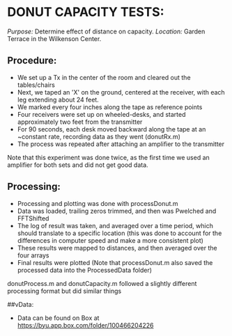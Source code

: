 # DONUT CAPACITY TESTS:
*Purpose:* Determine effect of distance on capacity.
*Location:* Garden Terrace in the Wilkenson Center.

## Procedure:
- We set up a Tx in the center of the room and cleared out the tables/chairs
- Next, we taped an 'X' on the ground, centered at the receiver, with each leg
extending about 24 feet.
- We marked every four inches along the tape as reference points
- Four receivers were set up on wheeled-desks, and started approximately 
two feet from the transmitter
- For 90 seconds, each desk moved backward along the tape at an ~constant rate,
recording data as they went (donutRx.m)
- The process was repeated after attaching an amplifier to the transmitter

Note that this experiment was done twice, as the first time we used an 
amplifier for both sets and did not get good data.

## Processing:
- Processing and plotting was done with processDonut.m
- Data was loaded, trailing zeros trimmed, and then was Pwelched and FFTShifted
- The log of result was taken, and averaged over a time period, which should 
translate to a specific location (this was done to account for the 
differences in computer speed and make a more consistent plot)
- These results were mapped to distances, and then averaged over the four arrays
- Final results were plotted
(Note that processDonut.m also saved the processed data into the ProcessedData folder)

donutProcess.m and donutCapacity.m followed a slightly different processing
format but did similar things

##vData:
- Data can be found on Box at https://byu.app.box.com/folder/100466204226


